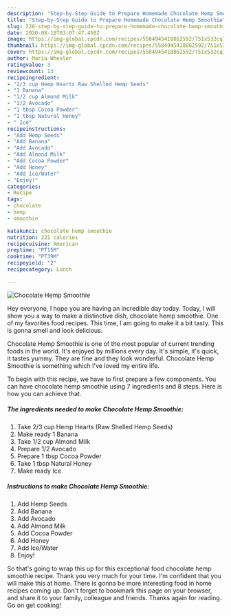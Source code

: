 ```yaml
---
description: "Step-by-Step Guide to Prepare Homemade Chocolate Hemp Smoothie"
title: "Step-by-Step Guide to Prepare Homemade Chocolate Hemp Smoothie"
slug: 228-step-by-step-guide-to-prepare-homemade-chocolate-hemp-smoothie
date: 2020-08-18T03:07:47.450Z
image: https://img-global.cpcdn.com/recipes/5584945418862592/751x532cq70/chocolate-hemp-smoothie-recipe-main-photo.jpg
thumbnail: https://img-global.cpcdn.com/recipes/5584945418862592/751x532cq70/chocolate-hemp-smoothie-recipe-main-photo.jpg
cover: https://img-global.cpcdn.com/recipes/5584945418862592/751x532cq70/chocolate-hemp-smoothie-recipe-main-photo.jpg
author: Maria Wheeler
ratingvalue: 3
reviewcount: 13
recipeingredient:
- "2/3 cup Hemp Hearts Raw Shelled Hemp Seeds"
- "1 Banana"
- "1/2 cup Almond Milk"
- "1/2 Avocado"
- "1 tbsp Cocoa Powder"
- "1 tbsp Natural Honey"
- " Ice"
recipeinstructions:
- "Add Hemp Seeds"
- "Add Banana"
- "Add Avocado"
- "Add Almond Milk"
- "Add Cocoa Powder"
- "Add Honey"
- "Add Ice/Water"
- "Enjoy!"
categories:
- Recipe
tags:
- chocolate
- hemp
- smoothie

katakunci: chocolate hemp smoothie 
nutrition: 221 calories
recipecuisine: American
preptime: "PT15M"
cooktime: "PT39M"
recipeyield: "2"
recipecategory: Lunch

---
```



![Chocolate Hemp Smoothie](https://img-global.cpcdn.com/recipes/5584945418862592/751x532cq70/chocolate-hemp-smoothie-recipe-main-photo.jpg)

Hey everyone, I hope you are having an incredible day today. Today, I will show you a way to make a distinctive dish, chocolate hemp smoothie. One of my favorites food recipes. This time, I am going to make it a bit tasty. This is gonna smell and look delicious.



Chocolate Hemp Smoothie is one of the most popular of current trending foods in the world. It's enjoyed by millions every day. It's simple, it's quick, it tastes yummy. They are fine and they look wonderful. Chocolate Hemp Smoothie is something which I've loved my entire life.


To begin with this recipe, we have to first prepare a few components. You can have chocolate hemp smoothie using 7 ingredients and 8 steps. Here is how you can achieve that.

##### The ingredients needed to make Chocolate Hemp Smoothie:

1. Take 2/3 cup Hemp Hearts (Raw Shelled Hemp Seeds)
1. Make ready 1 Banana
1. Take 1/2 cup Almond Milk
1. Prepare 1/2 Avocado
1. Prepare 1 tbsp Cocoa Powder
1. Take 1 tbsp Natural Honey
1. Make ready  Ice




##### Instructions to make Chocolate Hemp Smoothie:

1. Add Hemp Seeds
1. Add Banana
1. Add Avocado
1. Add Almond Milk
1. Add Cocoa Powder
1. Add Honey
1. Add Ice/Water
1. Enjoy!




So that's going to wrap this up for this exceptional food chocolate hemp smoothie recipe. Thank you very much for your time. I'm confident that you will make this at home. There is gonna be more interesting food in home recipes coming up. Don't forget to bookmark this page on your browser, and share it to your family, colleague and friends. Thanks again for reading. Go on get cooking!

